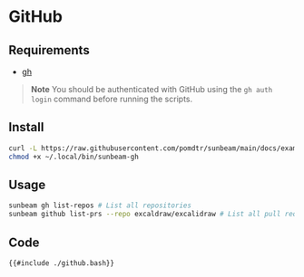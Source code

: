 # GitHub

## Requirements

- [gh](https://cli.github.com/)

> **Note** You should be authenticated with GitHub using the `gh auth login` command before running the scripts.

## Install

```bash
curl -L https://raw.githubusercontent.com/pomdtr/sunbeam/main/docs/examples/github/github.sh > ~/.local/bin/sunbeam-gh
chmod +x ~/.local/bin/sunbeam-gh
```

## Usage

```bash
sunbeam gh list-repos # List all repositories
sunbeam github list-prs --repo excaldraw/excalidraw # List all pull requests for a repository
```

## Code

```bash
{{#include ./github.bash}}
```
